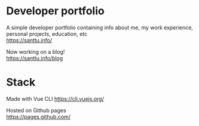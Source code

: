# Developer portfolio
A simple developer portfolio containing info about me, my work experience, personal projects, education, etc  
https://santtu.info/

Now working on a blog!  
https://santtu.info/blog

# Stack 
Made with Vue CLI
https://cli.vuejs.org/

Hosted on Github pages  
https://pages.github.com/
